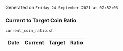 Generated on `Friday 24-September-2021 at 02:52:03`

### Current to Target Coin Ratio
`current_coin_ratio.sh`

Date|Current|Target|Ratio
---|---|---|---
